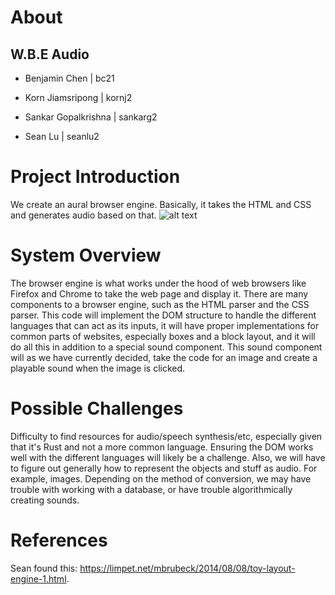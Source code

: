 # About

## W.B.E Audio

- Benjamin Chen | bc21

- Korn Jiamsripong | kornj2

- Sankar Gopalkrishna | sankarg2

- Sean Lu | seanlu2


# Project Introduction

  We create an aural browser engine. Basically, it takes the HTML and CSS and generates audio based on that.
![alt text](https://3fxtqy18kygf3on3bu39kh93-wpengine.netdna-ssl.com/wp-content/uploads/2019/11/BrowserEngine.png)

# System Overview

  The browser engine is what works under the hood of web browsers like Firefox and Chrome to take the web page and display it. There are many components to a browser engine, such as the HTML parser and the CSS parser. This code will implement the DOM structure to handle the different languages that can act as its inputs, it will have proper implementations for common parts of websites, especially boxes and a block layout, and it will do all this in addition to a special sound component. This sound component will as we have currently decided, take the code for an image and create a playable sound when the image is clicked.

# Possible Challenges
  
  Difficulty to find resources for audio/speech synthesis/etc, especially given that it's Rust and not a more common language. Ensuring the DOM works well with the different languages will likely be a challenge. Also, we will have to figure out generally how to represent the objects and stuff as audio. For example, images. Depending on the method of conversion, we may have trouble with working with a database, or have trouble algorithmically creating sounds.

# References

  Sean found this: https://limpet.net/mbrubeck/2014/08/08/toy-layout-engine-1.html.


